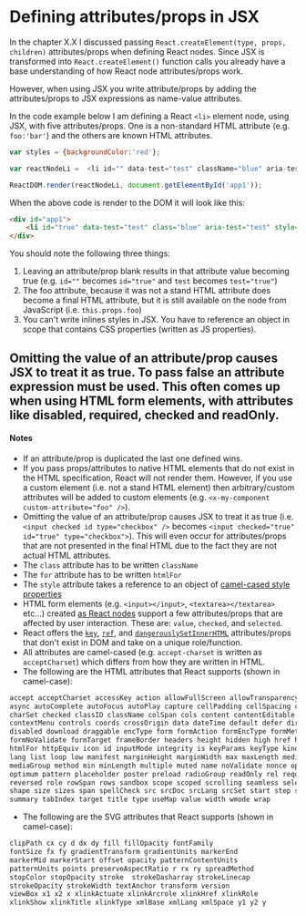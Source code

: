 # Defining attributes/props in JSX

In the chapter X.X I discussed passing `React.createElement(type, props, children)` attributes/props when defining React nodes. Since JSX is transformed into `React.createElement()` function calls you already have a base understanding of how React node attributes/props work.

However, when using JSX you write attribute/props by adding the attributes/props to JSX expressions as name-value attributes.

In the code example below I am defining a React `<li>` element node, using JSX, with five attributes/props. One is a non-standard HTML attribute (e.g. `foo:'bar'`) and the others are known HTML attributes.

```js
var styles = {backgroundColor:'red'};

var reactNodeLi =  <li id="" data-test="test" className="blue" aria-test="test" style={styles} foo="bar" test>text</li>;

ReactDOM.render(reactNodeLi, document.getElementById('app1'));
```

When the above code is render to the DOM it will look like this:

```HTML
<div id="app1">
    <li id="true" data-test="test" class="blue" aria-test="test" style="background-color:red;" test="true" data-reactid=".0">text</li>
</div>
```

You should note the following three things:

1. Leaving an attribute/prop blank results in that attribute value becoming true (e.g. `id=""` becomes `id="true"` and `test` becomes `test="true"`)
2. The foo attribute, because it was not a stand HTML attribute does become a final HTML attribute, but it is still available on the node from JavaScript (i.e. `this.props.foo`)
3. You can't write inlines styles in JSX. You have to reference an object in scope that contains CSS properties (written as JS properties).

## Omitting the value of an attribute/prop causes JSX to treat it as true. To pass false an attribute expression must be used. This often comes up when using HTML form elements, with attributes like disabled, required, checked and readOnly.

#### Notes

* If an attribute/prop is duplicated the last one defined wins.
* If you pass props/attributes to native HTML elements that do not exist in the HTML specification, React will not render them. However, if you use a custom element (i.e. not a stand HTML element) then arbitrary/custom attributes will be added to custom elements (e.g. `<x-my-component custom-attribute="foo" />`).
* Omitting the value of an attribute/prop causes JSX to treat it as true (i.e. `<input checked id type="checkbox" />` becomes `<input checked="true" id="true" type="checkbox">`). This will even occur for attributes/props that are not presented in the final HTML due to the fact they are not actual HTML attributes.
* The `class` attribute has to be written `className`
* The `for` attribute has to be written `htmlFor`
* The `style` attribute takes a reference to an object of [camel-cased style properties](https://www.w3.org/TR/DOM-Level-2-Style/css.html#CSS-CSS2Properties)
* HTML form elements (e.g. `<input></input>`, `<textarea></textarea>` etc...) created [as React nodes](https://facebook.github.io/react/docs/forms.html) support a few attributes/props that are affected by user interaction. These are: `value`, `checked`, and `selected`.
* React offers the [`key`](https://facebook.github.io/react/docs/multiple-components.html#dynamic-children), [`ref`](https://facebook.github.io/react/docs/more-about-refs.html), and [`dangerouslySetInnerHTML`](https://facebook.github.io/react/tips/dangerously-set-inner-html.html) attributes/props that don't exist in DOM and take on a unique role/function.
* All attributes are camel-cased (e.g. `accept-charset` is written as `acceptCharset`) which differs from how they are written in HTML.
* The following are the HTML attributes that React supports (shown in camel-case):

```HTML
accept acceptCharset accessKey action allowFullScreen allowTransparency alt
async autoComplete autoFocus autoPlay capture cellPadding cellSpacing challenge
charSet checked classID className colSpan cols content contentEditable
contextMenu controls coords crossOrigin data dateTime default defer dir
disabled download draggable encType form formAction formEncType formMethod
formNoValidate formTarget frameBorder headers height hidden high href hrefLang
htmlFor httpEquiv icon id inputMode integrity is keyParams keyType kind label
lang list loop low manifest marginHeight marginWidth max maxLength media
mediaGroup method min minLength multiple muted name noValidate nonce open
optimum pattern placeholder poster preload radioGroup readOnly rel required
reversed role rowSpan rows sandbox scope scoped scrolling seamless selected
shape size sizes span spellCheck src srcDoc srcLang srcSet start step style
summary tabIndex target title type useMap value width wmode wrap
```

* The following are the SVG attributes that React supports (shown in camel-case):

```svg
clipPath cx cy d dx dy fill fillOpacity fontFamily
fontSize fx fy gradientTransform gradientUnits markerEnd
markerMid markerStart offset opacity patternContentUnits
patternUnits points preserveAspectRatio r rx ry spreadMethod
stopColor stopOpacity stroke  strokeDasharray strokeLinecap
strokeOpacity strokeWidth textAnchor transform version
viewBox x1 x2 x xlinkActuate xlinkArcrole xlinkHref xlinkRole
xlinkShow xlinkTitle xlinkType xmlBase xmlLang xmlSpace y1 y2 y
```
